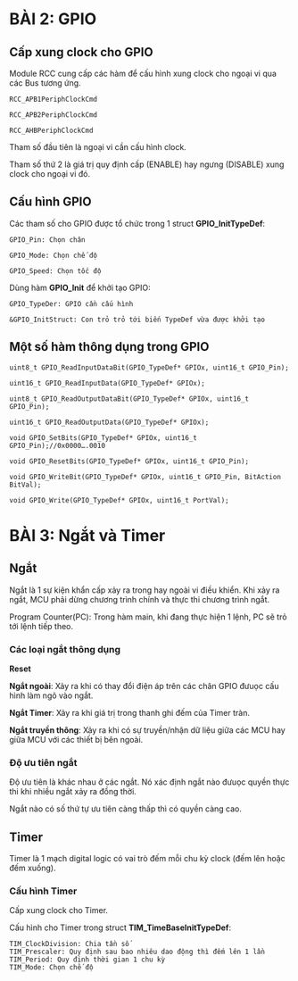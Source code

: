 # BÀI 2: GPIO

## Cấp xung clock cho GPIO
<p>Module RCC cung cấp các hàm để cấu hình xung clock cho ngoại vi qua các Bus tương ứng.</p>

	RCC_APB1PeriphClockCmd

 	RCC_APB2PeriphClockCmd
	
 	RCC_AHBPeriphClockCmd
<p>Tham số đầu tiên là ngoại vi cần cấu hình clock.</p>
<p>Tham số thứ 2 là giá trị quy định cấp (ENABLE) hay ngưng (DISABLE) xung clock cho ngoại vi đó.</p>

## Cấu hình GPIO
<p>Các tham số cho GPIO được tổ chức trong 1 struct <strong>GPIO_InitTypeDef</strong>:</p>

	GPIO_Pin: Chọn chân

 	GPIO_Mode: Chọn chế độ

  	GPIO_Speed: Chọn tốc độ
<p>Dùng hàm <strong>GPIO_Init</strong> để khởi tạo GPIO:</p>

	GPIO_TypeDer: GPIO cần cấu hình

 	&GPIO_InitStruct: Con trỏ trỏ tới biến TypeDef vừa được khởi tạo
## Một số hàm thông dụng trong GPIO

 	uint8_t GPIO_ReadInputDataBit(GPIO_TypeDef* GPIOx, uint16_t GPIO_Pin);
  
	uint16_t GPIO_ReadInputData(GPIO_TypeDef* GPIOx);

	uint8_t GPIO_ReadOutputDataBit(GPIO_TypeDef* GPIOx, uint16_t GPIO_Pin);

	uint16_t GPIO_ReadOutputData(GPIO_TypeDef* GPIOx);

	void GPIO_SetBits(GPIO_TypeDef* GPIOx, uint16_t GPIO_Pin);//0x0000….0010

	void GPIO_ResetBits(GPIO_TypeDef* GPIOx, uint16_t GPIO_Pin);

	void GPIO_WriteBit(GPIO_TypeDef* GPIOx, uint16_t GPIO_Pin, BitAction BitVal);
	
 	void GPIO_Write(GPIO_TypeDef* GPIOx, uint16_t PortVal);


# BÀI 3: Ngắt và Timer

## Ngắt
<p>Ngắt là 1 sự kiện khẩn cấp xảy ra trong hay ngoài vi điều khiển. Khi xảy ra ngắt, MCU phải dừng chương trình chính và thực thi chương trình ngắt.</p>
<p>Program Counter(PC): Trong hàm main, khi đang thực hiện 1 lệnh, PC sẽ trỏ tới lệnh tiếp theo.</p>
<h3> Các loại ngắt thông dụng</h3>
<p><strong>Reset</strong></p>
<p><strong>Ngắt ngoài</strong>: Xảy ra khi có thay đổi điện áp trên các chân GPIO đưuọc cấu hình làm ngõ vào ngắt.</p>
<p><strong>Ngắt Timer</strong>: Xảy ra khi giá trị trong thanh ghi đếm của Timer tràn.</p>
<p><strong>Ngắt truyền thông</strong>: Xảy ra khi có sự truyền/nhận dữ liệu giữa các MCU hay giữa MCU với các thiết bị bên ngoài.</p>

<h3> Độ ưu tiên ngắt</h3>
<p>Độ ưu tiên là khác nhau ở các ngắt. Nó xác định ngắt nào đưuọc quyền thực thi khi nhiều ngắt xảy ra đồng thời.</p>
<p>Ngắt nào có số thứ tự ưu tiên càng thấp thì có quyền càng cao.</p>

## Timer
<p>Timer là 1 mạch digital logic có vai trò đếm mỗi chu kỳ clock (đếm lên hoặc đếm xuống).</p>
<h3> Cấu hình Timer</h3>
<p>Cấp xung clock cho Timer.</p>
<p>Cấu hình cho Timer trong struct <strong>TIM_TimeBaseInitTypeDef</strong>:</p>

	TIM_ClockDivision: Chia tần số
 	TIM_Prescaler: Quy định sau bao nhiêu dao động thì đếm lên 1 lần
  	TIM_Period: Quy định thời gian 1 chu kỳ
   	TIM_Mode: Chọn chế độ




  


